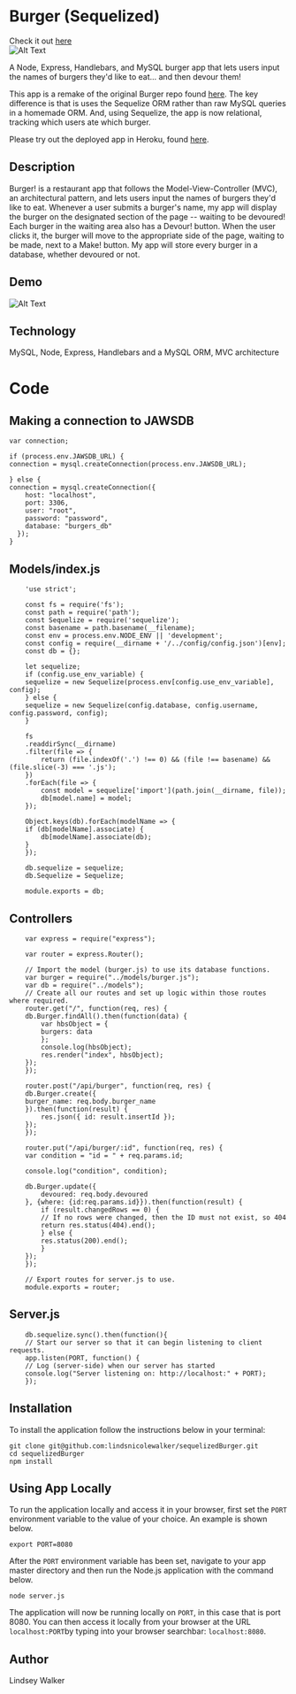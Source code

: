 # Burger (Sequelized)

Check it out [here](https://hidden-hollows-71541.herokuapp.com/)  
![Alt Text](https://media.giphy.com/media/4ZaY2DxKxUDRILkOKr/giphy.gif)

A Node, Express, Handlebars, and MySQL burger app that lets users input the names of burgers they'd like to eat... and then devour them!

This app is a remake of the original Burger repo found [here](https://github.com/lindsnicolewalker/sequelizedBurger). The key difference is that is uses the Sequelize ORM rather than raw MySQL queries in a homemade ORM. And, using Sequelize, the app is now relational, tracking which users ate which burger.

Please try out the deployed app in Heroku, found [here](https://hidden-hollows-71541.herokuapp.com/).


## Description

Burger! is a restaurant app that follows the Model-View-Controller (MVC), an architectural pattern, and lets users input the names of burgers they'd like to eat.
Whenever a user submits a burger's name, my app will display the burger on the designated section of the page -- waiting to be devoured!
Each burger in the waiting area also has a Devour! button. When the user clicks it, the burger will move to the appropriate side of the page, waiting to be made, next to a Make! button.
My app will store every burger in a database, whether devoured or not.

## Demo

![Alt Text](https://media.giphy.com/media/OPf7sFAj7xPDl1QDLO/giphy.gif)

## Technology

MySQL, Node, Express, Handlebars and a MySQL ORM, MVC architecture

# Code

## Making a connection to JAWSDB  

	var connection;

	if (process.env.JAWSDB_URL) {
    connection = mysql.createConnection(process.env.JAWSDB_URL);

	} else {
    connection = mysql.createConnection({
        host: "localhost",
        port: 3306,
        user: "root",
        password: "password",
        database: "burgers_db"
      });
	}

## Models/index.js
		'use strict';

		const fs = require('fs');
		const path = require('path');
		const Sequelize = require('sequelize');
		const basename = path.basename(__filename);
		const env = process.env.NODE_ENV || 'development';
		const config = require(__dirname + '/../config/config.json')[env];
		const db = {};

		let sequelize;
		if (config.use_env_variable) {
		sequelize = new Sequelize(process.env[config.use_env_variable], config);
		} else {
		sequelize = new Sequelize(config.database, config.username, config.password, config);
		}

		fs
		.readdirSync(__dirname)
		.filter(file => {
			return (file.indexOf('.') !== 0) && (file !== basename) && (file.slice(-3) === '.js');
		})
		.forEach(file => {
			const model = sequelize['import'](path.join(__dirname, file));
			db[model.name] = model;
		});

		Object.keys(db).forEach(modelName => {
		if (db[modelName].associate) {
			db[modelName].associate(db);
		}
		});

		db.sequelize = sequelize;
		db.Sequelize = Sequelize;

		module.exports = db;


## Controllers

		var express = require("express");

		var router = express.Router();

		// Import the model (burger.js) to use its database functions.
		var burger = require("../models/burger.js");
		var db = require("../models");
		// Create all our routes and set up logic within those routes where required.
		router.get("/", function(req, res) {
		db.Burger.findAll().then(function(data) {
			var hbsObject = {
			burgers: data
			};
			console.log(hbsObject);
			res.render("index", hbsObject);
		});
		});

		router.post("/api/burger", function(req, res) {
		db.Burger.create({
		burger_name: req.body.burger_name
		}).then(function(result) {
			res.json({ id: result.insertId });
		});
		});

		router.put("/api/burger/:id", function(req, res) {
		var condition = "id = " + req.params.id;

		console.log("condition", condition);

		db.Burger.update({
			devoured: req.body.devoured
		}, {where: {id:req.params.id}}).then(function(result) {
			if (result.changedRows == 0) {
			// If no rows were changed, then the ID must not exist, so 404
			return res.status(404).end();
			} else {
			res.status(200).end();
			}
		});
		});

		// Export routes for server.js to use.
		module.exports = router;

## Server.js

		db.sequelize.sync().then(function(){
		// Start our server so that it can begin listening to client requests.
		app.listen(PORT, function() {
		// Log (server-side) when our server has started
		console.log("Server listening on: http://localhost:" + PORT);
		});


## Installation

To install the application follow the instructions below in your terminal:  

	git clone git@github.com:lindsnicolewalker/sequelizedBurger.git
	cd sequelizedBurger
	npm install
	
## Using App Locally

To run the application locally and access it in your browser, first set the `PORT` environment variable to the value of your choice. An example is shown below.

	export PORT=8080
	
After the `PORT` environment variable has been set, navigate to your app master directory and then run the Node.js application with the command below.

	node server.js

The application will now be running locally on `PORT`, in this case that is port 8080. You can then access it locally from your browser at the URL `localhost:PORT`by typing into your browser searchbar: `localhost:8080`.


## Author

Lindsey Walker

